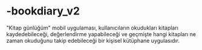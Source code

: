 # -bookdiary_v2
"Kitap günlüğüm" mobil uygulaması, kullanıcıların okudukları kitapları kaydedebileceği, değerlendirme yapabileceği ve geçmişte hangi kitapları ne zaman okuduğunu takip edebileceği bir kişisel kütüphane uygulasıdır.
